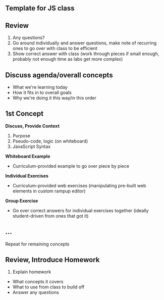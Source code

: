 ## Template for JS class

## Review

1. Any questions? 
2. Go around individually and answer questions, make note of recurring ones to go over with class to be efficient
3. Show correct answer with class (work through pieces if small enough, probably not enough time as labs get more complex)

## Discuss agenda/overall concepts

- What we're learning today
- How it fits in to overall goals
- Why we're doing it this way/in this order

## 1st Concept

**Discuss, Provide Context**

1. Purpose
2. Pseudo-code, logic (on whiteboard)
3. JavaScript Syntax

**Whiteboard Example**

- Curriculum-provided example to go over piece by piece

**Individual Exercises**

- Curriculum-provided web exercises (manipulating pre-built web elements in custom rampup editor)

**Group Exercise**

- Go over correct answers for individual exercises together (ideally student-driven from ones that got it)

## ...

Repeat for remaining concepts

## Review, Introduce Homework

1. Explain homework
- What concepts it covers 
- What to use from class to build off 
- Answer any questions



